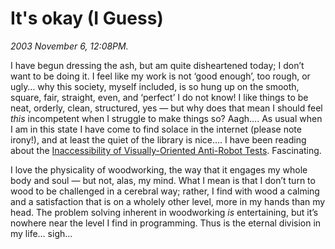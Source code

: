 It's okay (I Guess)
===================

*2003 November 6, 12:08PM.*

I have begun dressing the ash, but am quite disheartened today; I don’t want to be doing it.
I feel like my work is not ‘good enough’, too rough, or ugly…
why this society, myself included, is so hung up on the smooth, square, fair, straight, even,
and ‘perfect’ I do not know! I like things to be neat, orderly, clean, structured,
yes — but why does that mean I should feel _this_ incompetent when I struggle to make things so?
Aagh…. As usual when I am in this state I have come to find solace in the internet (please note irony!),
and at least the quiet of the library is nice….
I have been reading about the
[Inaccessibility of Visually-Oriented Anti-Robot Tests](http://www.w3.org/TR/2003/WD-turingtest-20031105/).
Fascinating.

I love the physicality of woodworking, the way that it engages my whole body and soul &#8212;
but not, alas, my mind. What I mean is that I don’t turn to wood to be challenged in a cerebral way;
rather, I find with wood a calming and a satisfaction that is on a wholely other level,
more in my hands than my head. The problem solving inherent in woodworking _is_ entertaining,
but it’s nowhere near the level I find in programming.
Thus is the eternal division in my life… sigh…
